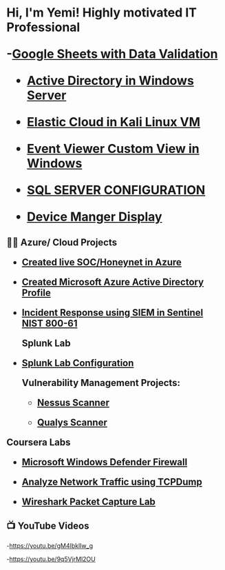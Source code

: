 <h1>Hi, I'm Yemi! Highly motivated IT Professional 

-[Google Sheets with Data Validation](https://github.com/Yemcyblife/Yemcyblife/blob/main/Yemi%20spreadsheet%20with%20data%20validation%20lab.pdf)

 - [Active Directory in Windows Server](https://github.com/Yemcyblife/Yemcyblife/blob/main/Active%20Directory%20Lab.pdf)
  
 
  
   

 - [Elastic Cloud in Kali Linux VM](https://github.com/Yemcyblife/Yemcyblife/blob/main/Elastic%20SIEM%20Lab.pdf)

 - [Event Viewer Custom View in Windows](https://github.com/Yemcyblife/Yemcyblife/blob/main/Event%20Viewer%20Lab.pdf)
   

 - [SQL SERVER CONFIGURATION](https://github.com/Yemcyblife/Yemcyblife/blob/main/SQL%20Server%20Configuration.pdf)

 - [Device Manger Display](https://github.com/Yemcyblife/Yemcyblife/blob/main/Device%20Manager.pdf)
   
   
  
<h2>👨‍💻 Azure/ Cloud Projects
  
  - [Created live SOC/Honeynet in Azure](https://github.com/Yemcyblife/YSOC-CLOUD)

- [Created Microsoft Azure Active Directory Profile](https://github.com/Yemcyblife/YSOC-CLOUD/blob/main/Azure%20Active%20Directory.pdf)

- [Incident Response using SIEM in Sentinel NIST 800-61](https://github.com/Yemcyblife/YSOC-CLOUD/blob/main/Incident%20Response%20Project%20in%20Sentinel.pdf)

  Splunk Lab

- [Splunk Lab Configuration](https://github.com/Yemcyblife/Vulnerability/blob/main/Splunk%20Lab%20Config.pdf)

  Vulnerability Management Projects:

   - [Nessus Scanner](https://github.com/Yemcyblife/Vulnerability/blob/main/Nessus%20Project2.pdf)
   
  - [Qualys Scanner](https://github.com/Yemcyblife/Vulnerability/blob/main/Qualys%20Project.pdf)


Coursera Labs

- [Microsoft Windows Defender Firewall](https://github.com/Yemcyblife/courseLab/blob/main/windows%20Defender%20Firewall.pdf)

- [Analyze Network Traffic using TCPDump](https://github.com/Yemcyblife/courseLab/blob/main/TcpDump%20.pdf)

- [Wireshark Packet Capture Lab](https://github.com/Yemcyblife/courseLab/blob/main/Wireshark%20Project.pdf)


<h2>📺 YouTube Videos</h2>

 -https://youtu.be/gM4IbklIw_g
 
 -https://youtu.be/9q5VjrMl2OU













<!--

Here are some ideas to get you started:

- 🔭 I’m currently working on ...
- 🌱 I’m currently learning ...
- 👯 I’m looking to collaborate on ...
- 🤔 I’m looking for help with ...
- 💬 Ask me about ...
- 📫 How to reach me: ...
- 😄 Pronouns: ...
- ⚡ Fun fact: ...
-->
